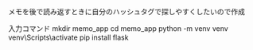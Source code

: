 メモを後で読み返すときに自分のハッシュタグで探しやすくしたいので作成

入力コマンド
mkdir memo_app
cd memo_app
python -m venv venv
venv\Scripts\activate
pip install flask

